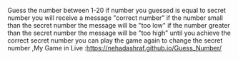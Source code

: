 Guess the number between 1-20 if number you guessed is equal to secret number you will receive a message "correct number"
if the number small than the secret number the message will be "too low" 
if the number greater than the secret number the message will be "too high"
until you achieve the correct secret number 
you can play the game again to change the secret number ,My Game in Live :https://nehadashraf.github.io/Guess_Number/


